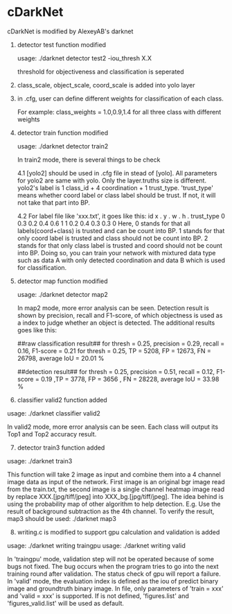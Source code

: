 # cDarkNet
cDarkNet is modified by AlexeyAB's darknet

1. detector test function modified

   usage: ./darknet detector test2 <same thing as usual> -iou_thresh X.X

   threshold for objectiveness and classification is seperated
   
2. class_scale, object_scale, coord_scale is added into yolo layer

3. in .cfg, user can define different weights for classification of each class.

   For example: class_weights = 1.0,0.9,1.4 for all three class with different weights
   
4. detector train function modified
   
   usage: ./darknet detector train2 <same thing as usual>

   In train2 mode, there is several things to be check
   
   4.1 [yolo2] should be used in .cfg file in stead of [yolo]. All parameters for yolo2 are same with yolo. Only the layer.truths size is different. yolo2's label is 1 class_id + 4 coordination + 1 trust_type.
   'trust_type' means whether coord label or class label should be trust. If not, it will not take that part into BP.
   
   4.2 For label file like 'xxx.txt', it goes like this:
   id x . y . w . h . trust_type
   0 0.3 0.2 0.4 0.6 1
   1 0.2 0.4 0.3 0.3 0
   Here, 0 stands for that all labels(coord+class) is trusted and can be count into BP.
   1 stands for that only coord label is trusted and class should not be count into BP.
   2 stands for that only class label is trusted and coord should not be count into BP.
   Doing so, you can train your network with mixtured data type such as data A with only detected coordination and data B which is used for classification.
   

5. detector map function modified

   usage: ./darknet detector map2 <same thing as usual>

   In map2 mode, more error analysis can be seen.
   Detection result is shown by precision, recall and F1-score, of which objectness is used as a index to judge whether an object is detected.
   The additional results goes like this:

   ##raw classification result##
    for thresh = 0.25, precision = 0.29, recall = 0.16, F1-score = 0.21 
    for thresh = 0.25, TP = 5208, FP = 12673, FN = 26798, average IoU = 20.01 %

   ##detection result##
    for thresh = 0.25, precision = 0.51, recall = 0.12, F1-score = 0.19 ,TP = 3778, FP = 3656 , FN = 28228, average IoU = 33.98 %

6. classifier valid2 function added

  usage: ./darknet classifier valid2 <same thing as usual>

  In valid2 mode, more error analysis can be seen.
  Each class will output its Top1 and Top2 accuracy result.

7. detector train3 function added

  usage: ./darknet train3 <same thing as usual>

  This function will take 2 image as input and combine them into a 4 channel image data as input of the network.
  First image is an original bgr image read from the train.txt, the second image is a single channel heatmap image read by replace XXX.[jpg/tiff/jpeg] into XXX_bg.[jpg/tiff/jpeg].
  The idea behind is using the probability map of other algorithm to help detection. 
  E.g. Use the result of background subtraction as the 4th channel.
  To verify the result, map3 should be used: ./darknet map3 <same thing as usual>

8. writing.c is modified to support gpu calculation and validation is added

  usage:  ./darknet writing traingpu <cfg> <weights> <datacfg>
  usage:  ./darknet writing valid <cfg> <weights> <datacfg>

  In 'traingpu' mode, validation step will not be operated because of some bugs not fixed.
  The bug occurs when the program tries to go into the next training round after validation.
  The status check of gpu will report a failure.
  In 'valid' mode, the evaluation index is defined as the iou of predict binary image and groundtruth binary image.
  In <datacfg> file, only parameters of 'train = xxx' and 'valid = xxx' is supported. If <datacfg> is not defined, 'figures.list' and 'figures_valid.list' will be used as default.






   
